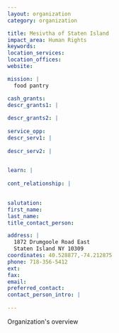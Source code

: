 ```yaml
---
layout: organization
category: organization

title: Mesivtha of Staten Island
impact_area: Human Rights
keywords: 
location_services: 
location_offices: 
website: 

mission: |
  food pantry

cash_grants: 
descr_grants1: |
  
descr_grants2: |
  
service_opp: 
descr_serv1: |
  
descr_serv2: |
  

learn: |
  
cont_relationship: |
  

salutation: 
first_name: 
last_name: 
title_contact_person: 

address: |
  1872 Drumgoole Road East  
  Staten Island NY 10309
coordinates: 40.528877,-74.212875
phone: 718-356-5412
ext: 
fax: 
email: 
preferred_contact: 
contact_person_intro: |
  
---
```

Organization's overview
